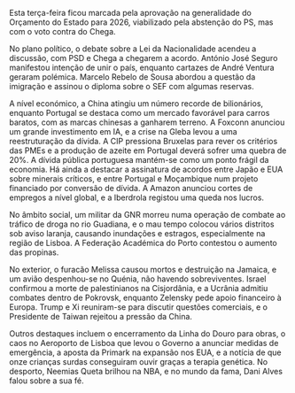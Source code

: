 Esta terça-feira ficou marcada pela aprovação na generalidade do Orçamento do Estado para 2026, viabilizado pela abstenção do PS, mas com o voto contra do Chega.

No plano político, o debate sobre a Lei da Nacionalidade acendeu a discussão, com PSD e Chega a chegarem a acordo. António José Seguro manifestou intenção de unir o país, enquanto cartazes de André Ventura geraram polémica. Marcelo Rebelo de Sousa abordou a questão da imigração e assinou o diploma sobre o SEF com algumas reservas.

A nível económico, a China atingiu um número recorde de bilionários, enquanto Portugal se destaca como um mercado favorável para carros baratos, com as marcas chinesas a ganharem terreno. A Foxconn anunciou um grande investimento em IA, e a crise na Gleba levou a uma reestruturação da dívida. A CIP pressiona Bruxelas para rever os critérios das PMEs e a produção de azeite em Portugal deverá sofrer uma quebra de 20%. A dívida pública portuguesa mantém-se como um ponto frágil da economia. Há ainda a destacar a assinatura de acordos entre Japão e EUA sobre minerais críticos, e entre Portugal e Moçambique num projeto financiado por conversão de dívida. A Amazon anunciou cortes de empregos a nível global, e a Iberdrola registou uma queda nos lucros.

No âmbito social, um militar da GNR morreu numa operação de combate ao tráfico de droga no rio Guadiana, e o mau tempo colocou vários distritos sob aviso laranja, causando inundações e estragos, especialmente na região de Lisboa. A Federação Académica do Porto contestou o aumento das propinas.

No exterior, o furacão Melissa causou mortos e destruição na Jamaica, e um avião despenhou-se no Quénia, não havendo sobreviventes. Israel confirmou a morte de palestinianos na Cisjordânia, e a Ucrânia admitiu combates dentro de Pokrovsk, enquanto Zelensky pede apoio financeiro à Europa. Trump e Xi reuniram-se para discutir questões comerciais, e o Presidente de Taiwan rejeitou a pressão da China.

Outros destaques incluem o encerramento da Linha do Douro para obras, o caos no Aeroporto de Lisboa que levou o Governo a anunciar medidas de emergência, a aposta da Primark na expansão nos EUA, e a notícia de que onze crianças surdas conseguiram ouvir graças a terapia genética. No desporto, Neemias Queta brilhou na NBA, e no mundo da fama, Dani Alves falou sobre a sua fé.